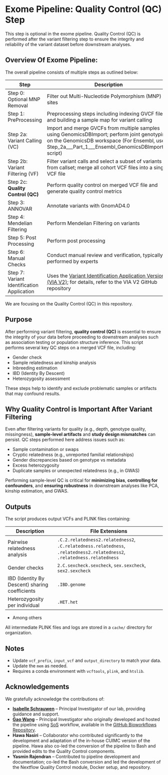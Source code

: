# Exome Pipeline: Quality Control (QC) Step

This step is optional in the exome pipeline. Quality Control (QC) is performed after the variant filtering step to ensure the integrity and reliability of the variant dataset before downstream analyses. 

## Overview Of Exome Pipeline:

The overall pipeline consists of multiple steps as outlined below:

| Step                     | Description                                                                                   |
|--------------------------|-----------------------------------------------------------------------------------------------|
| Step 0: Optional MNP Removal | Filter out Multi-Nucleotide Polymorphism (MNP) sites                                            |
| Step 1: PreProcessing        | Preprocessing steps including indexing GVCF files and building a sample map for variant calling |
| Step 2a: Variant Calling (VC)   | Import and merge GVCFs from multiple samples using GenomicsDBImport; perform joint genotyping on the GenomicsDB workspace (For Ensembl, use Step_2a___Part_1___Ensembl_GenomicsDBImport.sh script) |
| Step 2b: Variant Filtering (VF) | Filter variant calls and select a subset of variants from callset; merge all cohort VCF files into a single VCF file |
| Step 2c: **Quality Control (QC)** | Perform quality control on merged VCF file and generate quality control metrics              |
| Step 3: ANNOVAR             | Annotate variants with GnomAD4.0                                                             |
| Step 4: Mendelian Filtering | Perform Mendelian Filtering on variants                                                      |
| Step 5: Post Processing  | Perform post processing                                                                      |
| Step 6: Manual Checks                        | Conduct manual review and verification, typically performed by experts                                     |
| Step 7: Variant Identification Application   | Uses the [Variant Identification Application Version 2 (VIA V2)](https://github.com/yr542/Variant_Identification_Applicaton___VIA___V2/tree/main); for details, refer to the VIA V2 GitHub repository |

We are focusing on the Quality Control (QC) in this repository.

## Purpose
After performing variant filtering, **quality control (QC)** is essential to ensure the integrity of your data before proceeding to downstream analyses such as association testing or population structure inference. This script performs several key QC steps on a merged VCF file, including:

- Gender check  
- Sample relatedness and kinship analysis  
- Inbreeding estimation  
- IBD (Identity By Descent)  
- Heterozygosity assessment  

These steps help to identify and exclude problematic samples or artifacts that may confound results.

## Why Quality Control is Important After Variant Filtering

Even after filtering variants for quality (e.g., depth, genotype quality, missingness), **sample-level artifacts** and **study design mismatches** can persist. QC steps performed here address issues such as:

- Sample contamination or swaps  
- Cryptic relatedness (e.g., unreported familial relationships)  
- Gender discrepancies based on genotype vs metadata  
- Excess heterozygosity  
- Duplicate samples or unexpected relatedness (e.g., in GWAS)  

Performing sample-level QC is critical for **minimizing bias**, **controlling for confounders**, and **ensuring robustness** in downstream analyses like PCA, kinship estimation, and GWAS.


## Outputs

The script produces output VCFs and PLINK files containing:

| Description                   | File Extensions                              |
|------------------------------|----------------------------------------------|
| Pairwise relatedness analysis | `.C.2.relatedness2.relatedness2`, `.C.relatedness.relatedness`, `.relatedness2.relatedness2`, `.relatedness.relatedness` |
| Gender checks                | `2.C.sexcheck.sexcheck`, `sex.sexcheck`, `sex2.sexcheck`               |
| IBD (Identity By Descent) sharing coefficients | `.IBD.genome`                                |
| Heterozygosity per individual | `.HET.het`                                  |

-  Among others

All intermediate PLINK files and logs are stored in a `cache/` directory for organization.

## Notes

- Update `vcf_prefix`, `input_vcf` and `output_directory` to match your data.
- Update the `mem` as needed. 
- Requires a conda environment with `vcftools`, `plink`, and `htslib`.  

## Acknowledgements

We gratefully acknowledge the contributions of:

- **[Isabelle Schrauwen](https://phoenixmed.arizona.edu/isabelle-schrauwen-phd)** – Principal Investigator of our lab, providing guidance and support.  
- **[Gao Wang](https://www.neurology.columbia.edu/profile/gao-wang-phd)** – Principal Investigator who originally developed and hosted the pipeline using [SoS](https://vatlab.github.io/sos-docs/) workflow, available in the [GitHub Bioworkflows Repository](https://github.com/cumc/bioworkflows).  
- **Hawa Nasiri** – Collaborator who contributed significantly to the development and adaptation of the in-house CUIMC version of the pipeline. Hawa also co-led the conversion of the pipeline to Bash and provided edits to the Quality Control components.  
- **Yasmin Rajendran** – Contributed to pipeline development and documentation; co-led the Bash conversion and led the development of the Nextflow Quality Control module, Docker setup, and repository.


